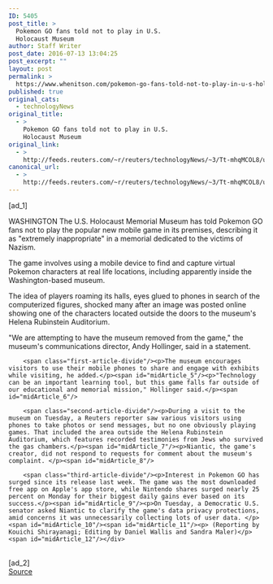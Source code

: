 ```yaml
---
ID: 5405
post_title: >
  Pokemon GO fans told not to play in U.S.
  Holocaust Museum
author: Staff Writer
post_date: 2016-07-13 13:04:25
post_excerpt: ""
layout: post
permalink: >
  https://www.whenitson.com/pokemon-go-fans-told-not-to-play-in-u-s-holocaust-museum/
published: true
original_cats:
  - technologyNews
original_title:
  - >
    Pokemon GO fans told not to play in U.S.
    Holocaust Museum
original_link:
  - >
    http://feeds.reuters.com/~r/reuters/technologyNews/~3/Tt-mhqMCOL8/us-nintendo-pokemon-museum-idUSKCN0ZS2SV
canonical_url:
  - >
    http://feeds.reuters.com/~r/reuters/technologyNews/~3/Tt-mhqMCOL8/us-nintendo-pokemon-museum-idUSKCN0ZS2SV
---
```

 [ad_1]
<br><div id="articleText">
<span id="midArticle_start"/>

<span id="midArticle_0"/><span class="focusParagraph" readability="5"><p><span class="articleLocation">WASHINGTON</span> The U.S. Holocaust Memorial Museum has told Pokemon GO fans not to play the popular new mobile game in its premises, describing it as "extremely inappropriate" in a memorial dedicated to the victims of Nazism.</p></span><span id="midArticle_1"/><p>The game involves using a mobile device to find and capture virtual Pokemon characters at real life locations, including apparently inside the Washington-based museum. </p><span id="midArticle_2"/><p>The idea of players roaming its halls, eyes glued to phones in search of the computerized figures, shocked many after an image was posted online showing one of the characters located outside the doors to the museum's Helena Rubinstein Auditorium.</p><span id="midArticle_3"/><p>"We are attempting to have the museum removed from the game," the museum's communications director, Andy Hollinger, said in a statement. </p><span id="midArticle_4"/>
        
        <span class="first-article-divide"/><p>The museum encourages visitors to use their mobile phones to share and engage with exhibits while visiting, he added.</p><span id="midArticle_5"/><p>"Technology can be an important learning tool, but this game falls far outside of our educational and memorial mission," Hollinger said.</p><span id="midArticle_6"/>
        
        <span class="second-article-divide"/><p>During a visit to the museum on Tuesday, a Reuters reporter saw various visitors using phones to take photos or send messages, but no one obviously playing games. That included the area outside the Helena Rubinstein Auditorium, which features recorded testimonies from Jews who survived the gas chambers.</p><span id="midArticle_7"/><p>Niantic, the game's creator, did not respond to requests for comment about the museum's complaint. </p><span id="midArticle_8"/>
        
        <span class="third-article-divide"/><p>Interest in Pokemon GO has surged since its release last week. The game was the most downloaded free app on Apple's app store, while Nintendo shares surged nearly 25 percent on Monday for their biggest daily gains ever based on its success.</p><span id="midArticle_9"/><p>On Tuesday, a Democratic U.S. senator asked Niantic to clarify the game's data privacy protections, amid concerns it was unnecessarily collecting lots of user data. </p><span id="midArticle_10"/><span id="midArticle_11"/><p> (Reporting by Kouichi Shirayanagi; Editing by Daniel Wallis and Sandra Maler)</p><span id="midArticle_12"/></div>
<br>[ad_2]
<br><a href="http://feeds.reuters.com/~r/reuters/technologyNews/~3/Tt-mhqMCOL8/us-nintendo-pokemon-museum-idUSKCN0ZS2SV">Source </a>